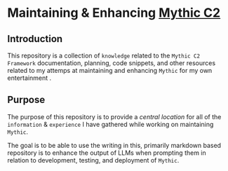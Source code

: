 # Maintaining & Enhancing [Mythic C2](https://github.com/its-a-feature/Mythic/)


## Introduction

This repository is a collection of `knowledge` related to the `Mythic C2 Framework` documentation, planning, code snippets, and other resources related to my attemps at maintaining and enhancing `Mythic` for my own entertainment .

## Purpose

The purpose of this repository is to provide a *central location* for all of the `information` & `experience` I have gathered while working on maintaining `Mythic`.



The goal is to be able to use the writing in this, primarily markdown based repository is to enhance the output of LLMs when prompting them in relation to development, testing, and deployment of `Mythic`.
